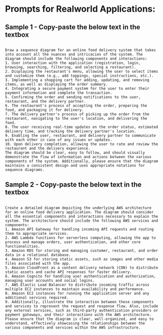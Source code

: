 
# Prompts for Realworld Applications:
## Sample 1 - Copy-paste the below text in the textbox

<pre id="code-block-1"><code>
Draw a sequence diagram for an online food delivery system that takes into account all the nuances and intricacies of the system. The diagram should include the following components and interactions:
1. User interaction with the application (registration, login, browsing, searching, filtering, and selecting a restaurant).
2. Displaying the restaurant's menu, allowing the user to select items and customize them (e.g., add toppings, special instructions, etc.).
3. Implementing a shopping cart for adding, updating, and removing items, as well as displaying the order summary.
4. Integrating a secure payment system for the user to enter their payment information and complete the transaction.
5. Confirming the order and sending notifications to the user, restaurant, and the delivery partner.
6. The restaurant's process of accepting the order, preparing the food, and packaging it for delivery.
7. The delivery partner's process of picking up the order from the restaurant, navigating to the user's location, and delivering the food.
8. The user receiving real-time updates on the order status, estimated delivery time, and tracking the delivery partner's location.
9. Enabling the user, restaurant, and delivery partner to communicate with each other in case of any issues or updates.
10. Upon delivery completion, allowing the user to rate and review the restaurant and the delivery experience.
The diagram should be clear, easy to follow, and should visually demonstrate the flow of information and actions between the various components of the system. Additionally, please ensure that the diagram maintains a consistent design and uses appropriate notations for sequence diagrams.
</code></pre>

## Sample 2 - Copy-paste the below text in the textbox

<pre id="code-block-2"><code>
Create a detailed diagram depicting the underlying AWS architecture for an online food delivery application. The diagram should consider all the essential components and interactions necessary to explain the system. The architecture should include the following AWS services and components:
1. Amazon API Gateway for handling incoming API requests and routing them to appropriate services.
2. AWS Lambda functions for serverless computing, allowing the app to process and manage orders, user authentication, and other core functionalities.
3. Amazon RDS for storing and managing customer, restaurant, and order data in a relational database.
4. Amazon S3 for storing static assets, such as images and other media files associated with the app.
5. Amazon CloudFront as a content delivery network (CDN) to distribute static assets and cache API responses for faster delivery.
6. Amazon Cognito for handling user authentication and authorization, managing user accounts and social logins.
7. AWS Elastic Load Balancer to distribute incoming traffic across multiple EC2 instances to maintain availability and performance.
8. Amazon EC2 instances for running the application server and any additional services required.
9. Additionally, illustrate the interaction between these components and services to represent the request and response flow. Also, include any external services, such as third-party authentication providers or payment gateways, and their interactions with the AWS architecture.
Please ensure that the diagram is clear, well-organized, and easy to understand, effectively showcasing the relationships between the various components and services within the AWS infrastructure.
</code></pre>
